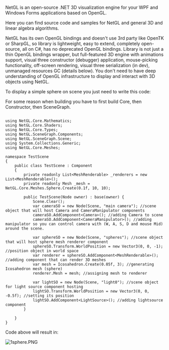 

NetGL is an open-source .NET 3D visualization engine for your WPF and Windows Forms applications based on OpenGL.

Here you can find source code and samples for NetGL and general 3D and linear algebra algorithms.


NetGL has its own OpenGL bindings and doesn't use 3rd party like OpenTK or SharpGL, so library is lightweight, easy to extend, completely open-source, all on C#, has no deprecated OpenGL bindings. Library is not just a thin OpenGL bindings wrapper, but full-featured 3D engine with animations support, visual three constructor (debugger) application, mouse-picking functionality, off-screen rendering, visual three serialization (in dev), unmanaged resources GC (details below).
You don't need to have deep understanding of OpenGL infrastructure to display and interact with 3D objects using NetGL. 

To display a simple sphere on scene you just need to write this code:

For some reason when building you have to first build Core, then Constructor, then SceneGraph.
```

using NetGL.Core.Mathematics;
using NetGL.Core.Shaders;
using NetGL.Core.Types;
using NetGL.SceneGraph.Components;
using NetGL.SceneGraph.Scene;
using System.Collections.Generic;
using NetGL.Core.Meshes;

namespace TestScene
{
    public class TestScene : Component
    {
        private readonly List<MeshRenderable> _renderers = new List<MeshRenderable>();
        private readonly Mesh _mesh = NetGL.Core.Meshes.Sphere.Create(0.1f, 10, 10);

        public TestScene(Node owner) : base(owner) {
            Scene.Clear();
            var cameraSO = new Node(Scene, "main camera"); //scene object that will host Camera and CameraManipulator components
            cameraSO.AddComponent<Camera>(); //adding Camera to scene
            cameraSO.AddComponent<CameraManipulator>(); //adding manipulator so you can control camera with (W, A, S, D and mouse Mid) around the scene.

            var sphereSO = new Node(Scene, "spheres"); //scene object that will host sphere mesh renderer component
            sphereSO.Transform.WorldPosition = new Vector3(0, 0, -1); //position object in world space
            var renderer = sphereSO.AddComponent<MeshRenderable>(); //adding component that can render 3D meshes
            var mesh = Icosahedron.Create(0.05f, 3); //generating Icosahedron mesh (sphere)
            renderer.Mesh = mesh; //assigning mesh to renderer

            var lightSO = new Node(Scene, "light0"); //scene object for light source component hosting
            lightSO.Transform.WorldPosition = new Vector3(0, 0, -0.5f); //setting its position
            lightSO.AddComponent<LightSource>(); //adding lightsource component
        }
        
    }
}

```

Code above will result in:

![1sphere.PNG](https://bitbucket.org/repo/rg4neb/images/3849018410-1sphere.PNG)

